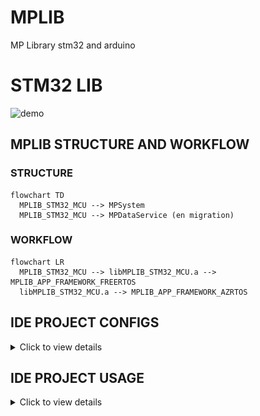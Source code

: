 # MPLIB
 MP Library stm32 and arduino

# STM32 LIB

![demo](mplibsreadyforcodemigration.gif)

## MPLIB STRUCTURE AND WORKFLOW

### STRUCTURE

```mermaid
flowchart TD
  MPLIB_STM32_MCU --> MPSystem
  MPLIB_STM32_MCU --> MPDataService (en migration)
```

### WORKFLOW


```mermaid
flowchart LR
  MPLIB_STM32_MCU --> libMPLIB_STM32_MCU.a --> MPLIB_APP_FRAMEWORK_FREERTOS
  libMPLIB_STM32_MCU.a --> MPLIB_APP_FRAMEWORK_AZRTOS
```


## IDE PROJECT CONFIGS

<details>
<summary>Click to view details</summary>

### SYMBOLS

- FREERTOS
- AZRTOS

### LIBS

#### FREERTOS

/MPLIB_APP_FRAMEWORK_FREERTOS/Core/Lib/  
:libMPLIB_STM32_MCU.a

#### AZURE RTOS

/MPLIB_APP_FRAMEWORK_AZRTOS/Core/Lib/  
:libMPLIB_STM32_MCU.a

### INCLUDE

1. /MPLIB_STM32_MCU/Core/Inc

    ![alt text](image-1.png)

</details>

## IDE PROJECT USAGE

<details>
<summary>Click to view details</summary>

### AZRTOS

#### app_threadx.c

/* USER CODE BEGIN PV */

TX_THREAD MPSystemThreadHandler;

/* USER CODE END PV */

//App_ThreadX_Init

/* USER CODE BEGIN App_ThreadX_Init */

  /* Allocate the stack for MPSystem thread  */

  if (tx_byte_allocate(byte_pool, (VOID**) &pointer,
                         TX_APP_STACK_SIZE, TX_NO_WAIT) != TX_SUCCESS)
    {
      return TX_POOL_ERROR;
    }

  /* Create MPSystem thread.  */

  if (tx_thread_create(&MPSystemThreadHandler, "MPSystem", StartSystemServices, 0, pointer,
	TX_APP_STACK_SIZE, TX_MPLIB_THREAD_PRIO, TX_MPLIB_THREAD_PREEMPTION_THRESHOLD,
	TX_NO_TIME_SLICE, TX_APP_THREAD_AUTO_START) != TX_SUCCESS)
  {
	  return TX_THREAD_ERROR;
  }

  /* USER CODE END App_ThreadX_Init */


### FREERTOS

#### app_freertos.c

/* USER CODE BEGIN Includes */

#include "MPSystem.h"


/* Private variables ---------------------------------------------------------*/

/* USER CODE BEGIN Variables */

/* Definitions for SystemServiceTask */

osThreadId_t SystemServiceTaskHandle;
const osThreadAttr_t SystemServiceTask_attributes = {
  .name = "SystemServiceTask",
  .stack_size = 1024 * 4,
  .priority = (osPriority_t) osPriorityNormal,
};
/* USER CODE END Variables */


void MX_FREERTOS_Init(void) {
  /* USER CODE BEGIN RTOS_THREADS */

  /* add threads, ... */

  SystemServiceTaskHandle = osThreadNew(StartSystemServices, NULL, &SystemServiceTask_attributes);

  /* USER CODE END RTOS_THREADS */
}

</details>

